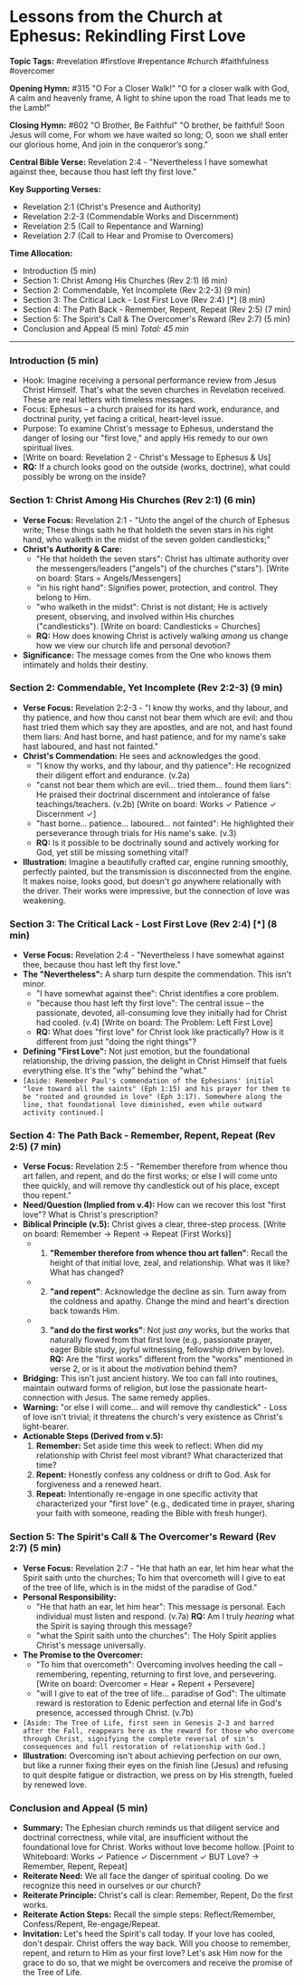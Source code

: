 # Lessons from the Church at Ephesus: Rekindling First Love

**Topic Tags:** #revelation #firstlove #repentance #church #faithfulness #overcomer

**Opening Hymn:** #315 "O For a Closer Walk!"
"O for a closer walk with God, A calm and heavenly frame, A light to shine upon the road That leads me to the Lamb!"

**Closing Hymn:** #602 "O Brother, Be Faithful"
"O brother, be faithful! Soon Jesus will come, For whom we have waited so long; O, soon we shall enter our glorious home, And join in the conqueror’s song."

**Central Bible Verse:** Revelation 2:4 - "Nevertheless I have somewhat against thee, because thou hast left thy first love."

**Key Supporting Verses:**
*   Revelation 2:1 (Christ's Presence and Authority)
*   Revelation 2:2-3 (Commendable Works and Discernment)
*   Revelation 2:5 (Call to Repentance and Warning)
*   Revelation 2:7 (Call to Hear and Promise to Overcomers)

**Time Allocation:**
- Introduction (5 min)
- Section 1: Christ Among His Churches (Rev 2:1) (6 min)
- Section 2: Commendable, Yet Incomplete (Rev 2:2-3) (9 min)
- Section 3: The Critical Lack - Lost First Love (Rev 2:4) [*] (8 min)
- Section 4: The Path Back - Remember, Repent, Repeat (Rev 2:5) (7 min)
- Section 5: The Spirit's Call & The Overcomer's Reward (Rev 2:7) (5 min)
- Conclusion and Appeal (5 min)
*Total: 45 min*

---

### Introduction (5 min)

-   Hook: Imagine receiving a personal performance review from Jesus Christ Himself. That's what the seven churches in Revelation received. These are real letters with timeless messages.
-   Focus: Ephesus – a church praised for its hard work, endurance, and doctrinal purity, yet facing a critical, heart-level issue.
-   Purpose: To examine Christ's message to Ephesus, understand the danger of losing our "first love," and apply His remedy to our own spiritual lives.
-   [Write on board: Revelation 2 - Christ's Message to Ephesus & Us]
-   **RQ:** If a church looks good on the outside (works, doctrine), what could possibly be wrong on the inside?

### Section 1: Christ Among His Churches (Rev 2:1) (6 min)

-   **Verse Focus:** Revelation 2:1 - "Unto the angel of the church of Ephesus write; These things saith he that holdeth the seven stars in his right hand, who walketh in the midst of the seven golden candlesticks;"
-   **Christ's Authority & Care:**
    -   "He that holdeth the seven stars": Christ has ultimate authority over the messengers/leaders ("angels") of the churches ("stars"). [Write on board: Stars = Angels/Messengers]
    -   "in his right hand": Signifies power, protection, and control. They belong to Him.
    -   "who walketh in the midst": Christ is not distant; He is actively present, observing, and involved within His churches ("candlesticks"). [Write on board: Candlesticks = Churches]
    -   **RQ:** How does knowing Christ is actively walking *among* us change how we view our church life and personal devotion?
-   **Significance:** The message comes from the One who knows them intimately and holds their destiny.

### Section 2: Commendable, Yet Incomplete (Rev 2:2-3) (9 min)

-   **Verse Focus:** Revelation 2:2-3 - "I know thy works, and thy labour, and thy patience, and how thou canst not bear them which are evil: and thou hast tried them which say they are apostles, and are not, and hast found them liars: And hast borne, and hast patience, and for my name's sake hast laboured, and hast not fainted."
-   **Christ's Commendation:** He sees and acknowledges the good.
    -   "I know thy works, and thy labour, and thy patience": He recognized their diligent effort and endurance. (v.2a)
    -   "canst not bear them which are evil... tried them... found them liars": He praised their doctrinal discernment and intolerance of false teachings/teachers. (v.2b) [Write on board: Works ✓ Patience ✓ Discernment ✓]
    -   "hast borne... patience... laboured... not fainted": He highlighted their perseverance through trials for His name's sake. (v.3)
    -   **RQ:** Is it possible to be doctrinally sound and actively working for God, yet still be missing something vital?
-   **Illustration:** Imagine a beautifully crafted car, engine running smoothly, perfectly painted, but the transmission is disconnected from the engine. It makes noise, looks good, but doesn't *go* anywhere relationally with the driver. Their works were impressive, but the connection of love was weakening.

### Section 3: The Critical Lack - Lost First Love (Rev 2:4) [*] (8 min)

-   **Verse Focus:** Revelation 2:4 - "Nevertheless I have somewhat against thee, because thou hast left thy first love."
-   **The "Nevertheless":** A sharp turn despite the commendation. This isn't minor.
    -   "I have somewhat against thee": Christ identifies a core problem.
    -   "because thou hast left thy first love": The central issue – the passionate, devoted, all-consuming love they initially had for Christ had cooled. (v.4) [Write on board: The Problem: Left First Love]
    -   **RQ:** What does "first love" for Christ look like practically? How is it different from just "doing the right things"?
-   **Defining "First Love":** Not just emotion, but the foundational relationship, the driving passion, the delight in Christ Himself that fuels everything else. It's the "why" behind the "what."
-   `[Aside: Remember Paul's commendation of the Ephesians' initial "love toward all the saints" (Eph 1:15) and his prayer for them to be "rooted and grounded in love" (Eph 3:17). Somewhere along the line, that foundational love diminished, even while outward activity continued.]`

### Section 4: The Path Back - Remember, Repent, Repeat (Rev 2:5) (7 min)

-   **Verse Focus:** Revelation 2:5 - "Remember therefore from whence thou art fallen, and repent, and do the first works; or else I will come unto thee quickly, and will remove thy candlestick out of his place, except thou repent."
-   **Need/Question (Implied from v.4):** How can we recover this lost "first love"? What is Christ's prescription?
-   **Biblical Principle (v.5):** Christ gives a clear, three-step process. [Write on board: Remember -> Repent -> Repeat (First Works)]
    -   1.  **"Remember therefore from whence thou art fallen"**: Recall the height of that initial love, zeal, and relationship. What was it like? What has changed?
    -   2.  **"and repent"**: Acknowledge the decline as sin. Turn away from the coldness and apathy. Change the mind and heart's direction back towards Him.
    -   3.  **"and do the first works"**: Not just *any* works, but the works that naturally flowed from that first love (e.g., passionate prayer, eager Bible study, joyful witnessing, fellowship driven by love). **RQ:** Are the "first works" different from the "works" mentioned in verse 2, or is it about the *motivation* behind them?
-   **Bridging:** This isn't just ancient history. We too can fall into routines, maintain outward forms of religion, but lose the passionate heart-connection with Jesus. The same remedy applies.
-   **Warning:** "or else I will come... and will remove thy candlestick" - Loss of love isn't trivial; it threatens the church's very existence as Christ's light-bearer.
-   **Actionable Steps (Derived from v.5):**
    1.  **Remember:** Set aside time this week to reflect: When did my relationship with Christ feel most vibrant? What characterized that time?
    2.  **Repent:** Honestly confess any coldness or drift to God. Ask for forgiveness and a renewed heart.
    3.  **Repeat:** Intentionally re-engage in one specific activity that characterized your "first love" (e.g., dedicated time in prayer, sharing your faith with someone, reading the Bible with fresh hunger).

### Section 5: The Spirit's Call & The Overcomer's Reward (Rev 2:7) (5 min)

-   **Verse Focus:** Revelation 2:7 - "He that hath an ear, let him hear what the Spirit saith unto the churches; To him that overcometh will I give to eat of the tree of life, which is in the midst of the paradise of God."
-   **Personal Responsibility:**
    -   "He that hath an ear, let him hear": This message is personal. Each individual must listen and respond. (v.7a) **RQ:** Am I truly *hearing* what the Spirit is saying through this message?
    -   "what the Spirit saith unto the churches": The Holy Spirit applies Christ's message universally.
-   **The Promise to the Overcomer:**
    -   "To him that overcometh": Overcoming involves heeding the call – remembering, repenting, returning to first love, and persevering. [Write on board: Overcomer = Hear + Repent + Persevere]
    -   "will I give to eat of the tree of life... paradise of God": The ultimate reward is restoration to Edenic perfection and eternal life in God's presence, accessed through Christ. (v.7b)
-   `[Aside: The Tree of Life, first seen in Genesis 2-3 and barred after the Fall, reappears here as the reward for those who overcome through Christ, signifying the complete reversal of sin's consequences and full restoration of relationship with God.]`
-   **Illustration:** Overcoming isn't about achieving perfection on our own, but like a runner fixing their eyes on the finish line (Jesus) and refusing to quit despite fatigue or distraction, we press on by His strength, fueled by renewed love.

### Conclusion and Appeal (5 min)

-   **Summary:** The Ephesian church reminds us that diligent service and doctrinal correctness, while vital, are insufficient without the foundational love for Christ. Works without love become hollow. [Point to Whiteboard: Works ✓ Patience ✓ Discernment ✓ BUT Love? -> Remember, Repent, Repeat]
-   **Reiterate Need:** We all face the danger of spiritual cooling. Do we recognize this need in ourselves or our church?
-   **Reiterate Principle:** Christ's call is clear: Remember, Repent, Do the first works.
-   **Reiterate Action Steps:** Recall the simple steps: Reflect/Remember, Confess/Repent, Re-engage/Repeat.
-   **Invitation:** Let's heed the Spirit's call today. If your love has cooled, don't despair. Christ offers the way back. Will you choose to remember, repent, and return to Him as your first love? Let's ask Him now for the grace to do so, that we might be overcomers and receive the promise of the Tree of Life.
